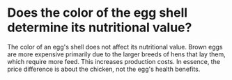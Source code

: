 # Does the color of the egg shell determine its nutritional value?

The color of an egg's shell does not affect its nutritional value. Brown eggs are more expensive primarily due to the larger breeds of hens that lay them, which require more feed. This increases production costs. In essence, the price difference is about the chicken, not the egg's health benefits.